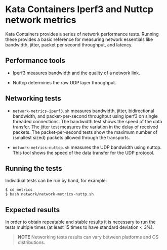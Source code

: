# Kata Containers Iperf3 and Nuttcp network metrics

Kata Containers provides a series of network performance tests. Running these provides
a basic reference for measuring  network essentials like bandwidth, jitter,
packet per second throughput, and latency.

## Performance tools

- Iperf3 measures bandwidth and the quality of a network link.

- Nuttcp determines the raw UDP layer throughput.

## Networking tests

- `network-metrics-iperf3.sh` measures bandwidth, jitter, bidirectional bandwidth,
and packet-per-second throughput using iperf3 on single threaded connections. The
bandwidth test shows the speed of the data transfer. The jitter test measures the
variation in the delay of received packets. The packet-per-second tests show the
maximum number of (smallest sized) packets allowed through the transports.

- `network-metrics-nuttcp.sh` measures the UDP bandwidth using nuttcp. This tool
shows the speed of the data transfer for the UDP protocol.
 
## Running the tests

Individual tests can be run by hand, for example:

```
$ cd metrics
$ bash network/network-metrics-nuttp.sh
```

## Expected results

In order to obtain repeatable and stable results it is necessary to run the
tests multiple times (at least 15 times to have standard deviation < 3%).

> **NOTE** Networking tests results can vary between platforms and OS
> distributions.
